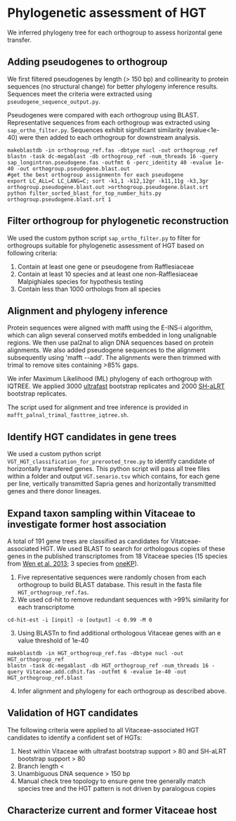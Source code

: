 Phylogenetic assessment of HGT
=================================
We inferred phylogeny tree for each orthogroup to assess horizontal gene transfer.

Adding pseudogenes to orthogroup
--------------------
We first filtered pseudogenes by length (> 150 bp) and collinearity to protein sequences (no structural change) for better phylogeny inference results. Sequences meet the criteria were extracted using `pseudogene_sequence_output.py`.

Pseudogenes were compared with each orthogroup using BLAST. Representative sequences from each orthogroup was extracted using `sap_ortho_filter.py`. Sequences exhibit significant similarity (evalue<1e-40) were then added to each orthogroup for downstream analysis.
```
makeblastdb -in orthogroup_ref.fas -dbtype nucl -out orthogroup_ref
blastn -task dc-megablast -db orthogroup_ref -num_threads 16 -query sap_longintron.pseudogene.fas -outfmt 6 -perc_identity 40 -evalue 1e-40 -out orthogroup.pseudogene.blast.out
#get the best orthogroup assignmentn for each pseudogene
export LC_ALL=C LC_LANG=C; sort -k1,1 -k12,12gr -k11,11g -k3,3gr orthogroup.pseudogene.blast.out >orthogroup.pseudogene.blast.srt
python filter_sorted_blast_for_top_number_hits.py orthogroup.pseudogene.blast.srt 1
```

Filter orthogroup for phylogenetic reconstruction
--------------------
We used the custom python script `sap_ortho_filter.py` to filter for orthogroups suitable for phylogenetic assessment of HGT based on following criteria:

1. Contain at least one gene or pseudogene from Rafflesiaceae
2. Contain at least 10 species and at least one non-Rafflesiaceae Malpighiales species for hypothesis testing
3. Contain less than 1000 orthologs from all species

Alignment and phylogeny inference
--------------------
Protein sequences were aligned with mafft using the E-INS-i algorithm, which can align several conserved motifs embedded in long unalignable regions. We then use pal2nal to align DNA sequences based on protein alignments. We also added pseudogene sequences to the alignment subsequently using 'mafft --add'. The alignments were then trimmed with trimal to remove sites containing >85% gaps.

We infer Maximum Likelihood (ML) phylogeny of each orthogroup with IQTREE. We applied 3000 [ultrafast](http://www.iqtree.org/doc/Tutorial) bootstrap replicates and 2000 [SH-aLRT](http://www.iqtree.org/doc/Tutorial) bootstrap replicates.

The script used for alignment and tree inference is provided in `mafft_palnal_trimal_fasttree_iqtree.sh`.

Identify HGT candidates in gene trees
--------------------
We used a custom python script `VGT_HGT_classification_for_prerooted_tree.py` to identify candidate of horizontally transfered genes. This python script will pass all tree files within a folder and output `VGT.senario.tsv` which contains, for each gene per line, vertically transmitted Sapria genes and horizontally transmitted genes and there donor lineages.

Expand taxon sampling within Vitaceae to investigate former host association
--------------------
A total of 191 gene trees are classified as candidates for Vitatceae-associated HGT. We used BLAST to search for orthologous copies of these genes in the published transcriptomes from 18 Vitaceae species (15 species from [Wen et al. 2013](https://journals.plos.org/plosone/article?id=10.1371/journal.pone.0074394); 3 species from [oneKP](https://github.com/ropensci/onekp)).

1. Five representative sequences were randomly chosen from each orthogroup to build BLAST database. This result in the fasta file `HGT_orthogroup_ref.fas`.
2. We used cd-hit to remove redundant sequences with >99% similarity for each transcriptome
```
cd-hit-est -i [inpit] -o [output] -c 0.99 -M 0
```
3. Using BLASTn to find additional orthologous Vitaceae genes with an e value threshold of 1e-40
```
makeblastdb -in HGT_orthogroup_ref.fas -dbtype nucl -out HGT_orthogroup_ref
blastn -task dc-megablast -db HGT_orthogroup_ref -num_threads 16 -query Vitaceae.add.cdhit.fas -outfmt 6 -evalue 1e-40 -out HGT_orthogroup_ref.blast
```
4. Infer alignment and phylogeny for each orthogroup as described above.

Validation of HGT candidates
--------------------
The following criteria were applied to all Vitaceae-associated HGT candidates to identify a confident set of HGTs:
1. Nest within Vitaceae with ultrafast bootstrap support > 80 and SH-aLRT bootstrap support > 80 
2. Branch length <
3. Unambiguous DNA sequence > 150 bp
4. Manual check tree topology to ensure gene tree generally match species tree and the HGT pattern is not driven by paralogous copies

Characterize current and former Vitaceae host
--------------------
